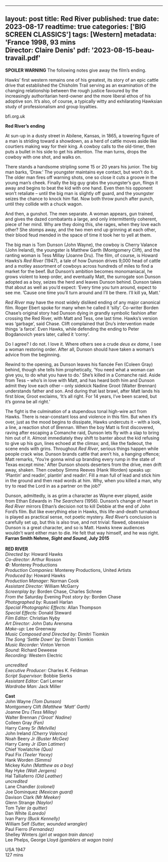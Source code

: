 
---
layout: post
title: Red River
published: true
date: 2023-08-17
readtime: true
categories: ['BIG SCREEN CLASSICS']
tags: [Western]
metadata: 'France 1998, 93 mins<br> Director: Claire Denis'
pdf: '2023-08-15-beau-travail.pdf'
---

**SPOILER WARNING** The following notes give away the film’s ending.

Hawks’ first western remains one of his greatest, its story of an epic cattle drive that established the Chisholm Trail serving as an examination of the changing relationship between the rough justice favoured by the increasingly authoritarian herd-owner and the more liberal ethos of his adoptive son. It’s also, of course, a typically witty and exhilarating Hawksian study of professionalism and group loyalties.

bfi.org.uk

**Red River’s ending**

At sun-up in a dusty street in Abilene, Kansas, in 1865, a towering figure of a man is striding toward a showdown, as a herd of cattle moves aside like courtiers making way for their king. A cowboy calls to the old-timer, then puts a bullet in his side to get his attention. The man turns, drops the cowboy with one shot, and walks on.

There stands a handsome stripling some 15 or 20 years his junior. The big man barks, ‘Draw.’ The youngster maintains eye contact, but won’t do it. The older man fires off warning shots, one so close it cuts a groove in the young man’s cheek. Finally the big guy grabs the youngster’s gun, flings it away and begins to beat the kid with one hand. Even then his opponent won’t retaliate – until the big man is slightly off guard, and the youngster seizes the chance to knock him flat. Now both throw punch after punch, until they collide with a chuck wagon.

And then, a gunshot. The men separate. A woman appears, gun trained, and gives the dazed combatants a large, and only intermittently coherent, piece of her mind. Why are they doing this, she rages, when they love each other? She stomps away, and the two men end up grinning at each other, their blood feud mended in the space of time it took her to yell at them.

The big man is Tom Dunson (John Wayne), the cowboy is Cherry Valance (John Ireland), the youngster is Matthew Garth (Montgomery Clift), and the ranting woman is Tess Millay (Joanne Dru). The film, of course, is Howard Hawks’s _Red River_ (1947), a tale of how Dunson drives 9,000 head of cattle and a motley assortment of cowboys across hundreds of miles to find a market for the beef. But Dunson’s ambition becomes monomaniacal, he grows violent to keep order, and eventually Matt, the surrogate son Dunson adopted as a boy, seizes the herd and leaves Dunson behind. Dunson takes that about as well as you’d expect: ‘Every time you turn around, expect to see me. ’Cause one time you’ll turn around and I’ll be there. I’ll kill ya, Matt.’

_Red River_ may have the most widely disliked ending of any major canonical film. Roger Ebert spoke for many when he called it ‘silly’. Co-writer Borden Chase’s original story had Dunson dying in grandly symbolic fashion after crossing the Red River, with Matt and Tess, one last time. Hawks’s version was ‘garbage’, said Chase. Clift complained that Dru’s intervention made things ‘a farce’. Even Hawks, while defending the ending to Peter Bogdanovich years later, called it ‘corny’.

Do I agree? I do not. I love it. Where others see a crude _deus ex dame_, I see a woman restoring order. After all, Dunson should have taken a woman’s advice from the beginning.

Rewind to the opening, as Dunson leaves his fiancée Fen (Coleen Gray) behind, though she tells him prophetically, ‘You need what a woman can give you, to do what you have to do.’ She’s killed in a Comanche raid. Aside from Tess – who’s in love with Matt, and has heard both him and Dunson admit they love each other – only sidekick Nadine Groot (Walter Brennan) understands father and son. And during that last brawl, after Matt lands his first blow, Groot exclaims, ‘It’s all right. For 14 years, I’ve been scared, but it’s gonna be all right.’

The fight is the culmination of a stupendous tonal high-wire act from Hawks. There is near-constant loss and violence in this film. But when it’s over, just as the mood begins to dissipate, Hawks undercuts it – with a look, a line, a reaction shot of Brennan. When the boy Matt is first discovered, raving after escaping a Comanche raid, Dunson lets fly with a slap to bring him out of it. Almost immediately they shift to banter about the kid refusing to give up his gun, lines echoed at the climax; and, like the fadeout, the scene ends with grins. Throughout _Red River_, serious things happen while people crack wise. Dunson brands cattle that aren’t his, a hanging offence; Matt remarks, ‘You’re gonna wind up branding every rump in the state of Texas except mine.’ After Dunson shoots deserters from the drive, men drift away, shaken. Then cowboy Simms Reeves (Hank Worden) speaks up: ‘Plantin’ and readin’, plantin’ and readin’. Fill a man full of lead and stick him in the ground and then read words at him. Why, when you killed a man, why try to read the Lord in as a partner on the job?’

Dunson, admittedly, is as grim a character as Wayne ever played, aside from Ethan Edwards in _The Searchers_ (1956). Dunson’s change of heart in _Red_ _River_ mirrors Ethan’s decision not to kill Debbie at the end of John Ford’s film. But like everything else in Hawks, this life-and-death turnabout is played as practical sense, not poetic mystery. _Red_ _River_’s conclusion is carefully set up, but this is also true, and not trivial: flawed, obsessive Dunson is a great character, and so is Matt. Hawks knew audiences wouldn’t want either man to die. He felt that way himself, and he was right.  
**Farran Smith Nehme, _Sight and Sound_, July 2015**  
<br>
**RED RIVER**  
_Directed by:_ Howard Hawks  
_Co-director:_ Arthur Rosson  
_©:_ Monterey Productions  
_Production Companies:_ Monterey Productions, United Artists  
_Produced by:_ Howard Hawks  
_Production Manager:_ Norman Cook  
_Assistant Director:_ William McGarry  
_Screenplay by:_ Borden Chase, Charles Schnee  
_From the_ Saturday Evening Post _story by:_ Borden Chase  
_Photographed by:_ Russell Harlan  
_Special Photographic Effects:_ Allan Thompson  
_Special Effects:_ Donald Steward  
_Film Editor:_ Christian Nyby  
_Art Director:_ John Datu Arensma  
_Make-up:_ Lee Greenway  
_Music Composed and Directed by:_ Dimitri Tiomkin  
_The Song ‘Settle Down’ by:_ Dimitri Tiomkin  
_Music Recorder:_ Vinton Vernon  
_Sound:_ Richard Deweese  
_Recording:_ Western Electric  

_uncredited_  
_Executive Producer:_ Charles K. Feldman  
_Script Supervisor:_ Bobbie Sierks  
_Assistant Editor:_ Carl Lerner  
_Wardrobe Man:_ Jack Miller  

**Cast**  
John Wayne _(Tom Dunson)_  
Montgomery Clift _(Matthew ‘Matt’ Garth)_  
Joanne Dru _(Tess Millay)_  
Walter Brennan _(‘Groot’ Nadine)_  
Colleen Gray _(Fen)_  
Harry Carey Sr _(Melville)_  
John Ireland _(Cherry Valence)_  
Noah Beery Jr _(Buster McGee)_  
Harry Carey Jr _(Dan Latimer)_  
Chief Yowlatchie _(Quo)_  
Paul Fix _(Teeler Yacey)_  
Hank Worden _(Simms)_  
Mickey Kuhn _(Matthew as a boy)_  
Ray Hyke _(Walt Jergens)_  
Hal Talliaferro _(Old Leather)_  
_uncredited_  
Lane Chandler _(colonel)_  
Joe Dominquez _(Mexican guard)_  
Davison Clark _(Mr Meeker)_  
Glenn Strange _(Naylor)_  
Tom Tyler _(a quitter)_  
Dan White _(Laredo)_  
Ivan Parry _(Buck Kennelly)_  
William Self _(Sutter, wounded wrangler)_  
Paul Fierro _(Fernandez)_  
Shelley Winters _(girl at wagon train dance)_  
Lee Phelps, George Lloyd _(gamblers at wagon train)_  

USA 1947  
127 mins  
<!--stackedit_data:
eyJoaXN0b3J5IjpbLTkwNTcyODQxMiwxMzA4OTc3MTY4XX0=
-->